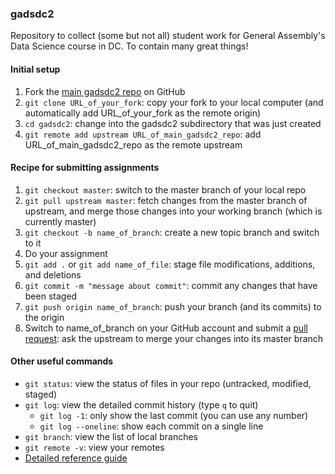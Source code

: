### gadsdc2

Repository to collect (some but not all) student work for General Assembly's Data Science course in DC. To contain many great things!

#### Initial setup

 1. Fork the [main gadsdc2 repo](https://github.com/ajschumacher/gadsdc2) on GitHub
 2. `git clone URL_of_your_fork`: copy your fork to your local computer (and automatically add URL_of_your_fork as the remote origin)
 3. `cd gadsdc2`: change into the gadsdc2 subdirectory that was just created
 4. `git remote add upstream URL_of_main_gadsdc2_repo`: add URL_of_main_gadsdc2_repo as the remote upstream

#### Recipe for submitting assignments

 1. `git checkout master`: switch to the master branch of your local repo
 2. `git pull upstream master`: fetch changes from the master branch of upstream, and merge those changes into your working branch (which is currently master)
 3. `git checkout -b name_of_branch`: create a new topic branch and switch to it
 4. Do your assignment
 5. `git add .` or `git add name_of_file`: stage file modifications, additions, and deletions
 6. `git commit -m "message about commit"`: commit any changes that have been staged
 7. `git push origin name_of_branch`: push your branch (and its commits) to the origin
 8. Switch to name_of_branch on your GitHub account and submit a [pull request](https://help.github.com/articles/using-pull-requests): ask the upstream to merge your changes into its master branch

#### Other useful commands

 * `git status`: view the status of files in your repo (untracked, modified, staged)
 * `git log`: view the detailed commit history (type `q` to quit)
   * `git log -1`: only show the last commit (you can use any number)
   * `git log --oneline`: show each commit on a single line
 * `git branch`: view the list of local branches
 * `git remote -v`: view your remotes
 * [Detailed reference guide](http://gitref.org/)
